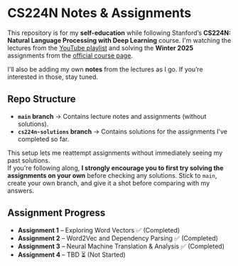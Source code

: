 # CS224N Notes & Assignments

This repository is for my **self-education** while following Stanford’s **CS224N: Natural Language Processing with Deep Learning** course. I'm watching the lectures from the [YouTube playlist](https://www.youtube.com/playlist?list=PLoROMvodv4rOaMFbaqxPDoLWjDaRAdP9D) and solving the **Winter 2025** assignments from the [official course page](https://web.stanford.edu/class/cs224n/index.html#schedule).

I'll also be adding my own **notes** from the lectures as I go. If you’re interested in those, stay tuned.

## Repo Structure
- **`main` branch** → Contains lecture notes and assignments (without solutions).
- **`cs224n-solutions` branch** → Contains solutions for the assignments I’ve completed so far.

This setup lets me reattempt assignments without immediately seeing my past solutions.  
If you're following along, **I strongly encourage you to first try solving the assignments on your own** 
before checking any solutions. Stick to `main`, create your own branch, 
and give it a shot before comparing with my answers.

## Assignment Progress
- **Assignment 1** – Exploring Word Vectors ✅ (Completed)  
- **Assignment 2** – Word2Vec and Dependency Parsing ✅ (Completed)  
- **Assignment 3** – Neural Machine Translation & Analysis ✅ (Completed)  
- **Assignment 4** – TBD ⏳ (Not Started)  
